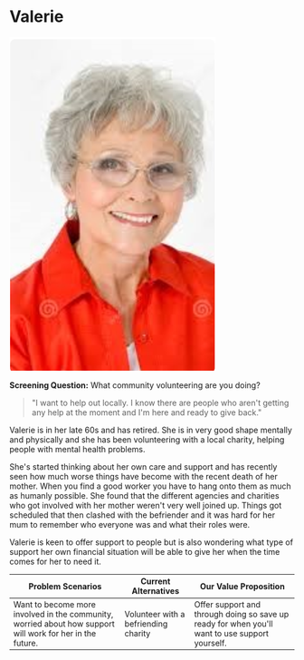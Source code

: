 # Valerie

![](<../../../.gitbook/assets/image (12).png>)

**Screening Question:** What community volunteering are you doing?

> "I want to help out locally. I know there are people who aren't getting any help at the moment and I'm here and ready to give back."

Valerie is in her late 60s and has retired. She is in very good shape mentally and physically and she has been volunteering with a local charity, helping people with mental health problems.

She's started thinking about her own care and support and has recently seen how much worse things have become with the recent death of her mother. When you find a good worker you have to hang onto them as much as humanly possible. She found that the different agencies and charities who got involved with her mother weren't very well joined up. Things got scheduled that then clashed with the befriender and it was hard for her mum to remember who everyone was and what their roles were.

Valerie is keen to offer support to people but is also wondering what type of support her own financial situation will be able to give her when the time comes for her to need it.

| **Problem Scenarios**                                                                                     | **Current Alternatives**             | **Our Value Proposition**                                                                      |
| --------------------------------------------------------------------------------------------------------- | ------------------------------------ | ---------------------------------------------------------------------------------------------- |
| Want to become more involved in the community, worried about how support will work for her in the future. | Volunteer with a befriending charity | Offer support and through doing so save up ready for when you'll want to use support yourself. |
